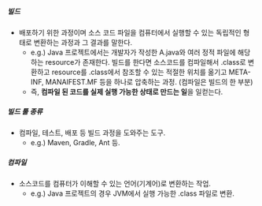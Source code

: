 ##### 빌드

* 배포하기 위한 과정이며 소스 코드 파일을 컴퓨터에서 실행할 수 있는 독립적인 형태로 변환하는 과정과 그 결과를 말한다.
  * e.g.) Java 프로젝트에서는 개발자가 작성한 A.java와 여러 정적 파일에 해당하는 resource가 존재한다.
    빌드를 한다면 소스코드를 컴파일해서 .class로 변환하고 resource를 .class에서 참조할 수 있는 적절한 위치를 옮기고 META-INF, MANAIFEST.MF 등을 하나로 압축하는 과정. (컴파일은 빌드의 한 부분)
  * 즉, **컴파일 된 코드를 실제 실행 가능한 상태로 만드는 일**을 일컫는다.

##### 빌드 툴 종류

* 컴파일, 테스트, 배포 등 빌드 과정을 도와주는 도구.
  * e.g.) Maven, Gradle, Ant 등.

##### 컴파일

* 소스코드를 컴퓨터가 이해할 수 있는 언어(기계어)로 변환하는 작업.
  * e.g.) Java 프로젝트의 경우 JVM에서 실행 가능한 .class 파일로 변환.